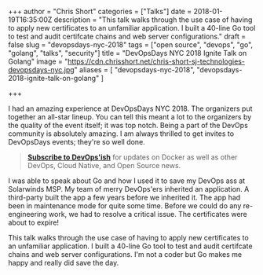 +++
author = "Chris Short"
categories = ["Talks"]
date = 2018-01-19T16:35:00Z
description = "This talk walks through the use case of having to apply new certificates to an unfamiliar application. I built a 40-line Go tool to test and audit certifcate chains and web server configurations."
draft = false
slug = "devopsdays-nyc-2018"
tags = ["open source", "devops", "go", "golang", "talks", "security"]
title = "DevOpsDays NYC 2018 Ignite Talk on Golang"
image = "https://cdn.chrisshort.net/chris-short-sj-technologies-devopsdays-nyc.jpg"
aliases = [
    "devopsdays-nyc-2018",
    "devopsdays-2018-ignite-talk-on-golang"
]

+++

I had an amazing experience at DevOpsDays NYC 2018. The organizers put together an all-star lineup. You can tell this meant a lot to the organizers by the quality of the event itself; it was top notch. Being a part of the DevOps community is absolutely amazing. I am always thrilled to get invites to DevOpsDays events; they're so well done.

> [**Subscribe to DevOps'ish**](/newsletter/) for updates on Docker as well as other DevOps, Cloud Native, and Open Source news.

I was able to speak about Go and how I used it to save my DevOps ass at Solarwinds MSP. My team of merry DevOps'ers inherited an application. A third-party built the app a few years before we inherited it. The app had been in maintenance mode for quite some time. Before we could do any re-engineering work, we had to resolve a critical issue. The certificates were about to expire!

<!-- chrisshort.net Responsive -->
<script async src="//pagead2.googlesyndication.com/pagead/js/adsbygoogle.js"></script>
<ins class="adsbygoogle"
     style="display:block"
     data-ad-client="ca-pub-8972983586873269"
     data-ad-slot="1297095894"
     data-ad-format="auto"></ins>
<script>
   (adsbygoogle = window.adsbygoogle || []).push({});
</script>


This talk walks through the use case of having to apply new certificates to an unfamiliar application. I built a 40-line Go tool to test and audit certifcate chains and web server configurations. I'm not a coder but Go makes me happy and really did save the day.

<script async class="speakerdeck-embed" data-id="e90ce37a433646f79eec650670b29b0f" data-ratio="1.77777777777778" src="//speakerdeck.com/assets/embed.js"></script>
